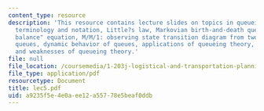 ```yaml
---
content_type: resource
description: 'This resource contains lecture slides on topics in queueing systems,
  terminology and notation, Little?s law, Markovian birth-and-death queues, the "state
  balance" equation, M/M/1: observing state transition diagram from two points, priority
  queues, dynamic behavior of queues, applications of queueing theory, and strengths
  and weaknesses of queueing theory.'
file: null
file_location: /coursemedia/1-203j-logistical-and-transportation-planning-methods-fall-2006/a9235f5e4e0aee12a55778e5beaf0ddb_lec5.pdf
file_type: application/pdf
resourcetype: Document
title: lec5.pdf
uid: a9235f5e-4e0a-ee12-a557-78e5beaf0ddb
---
```

